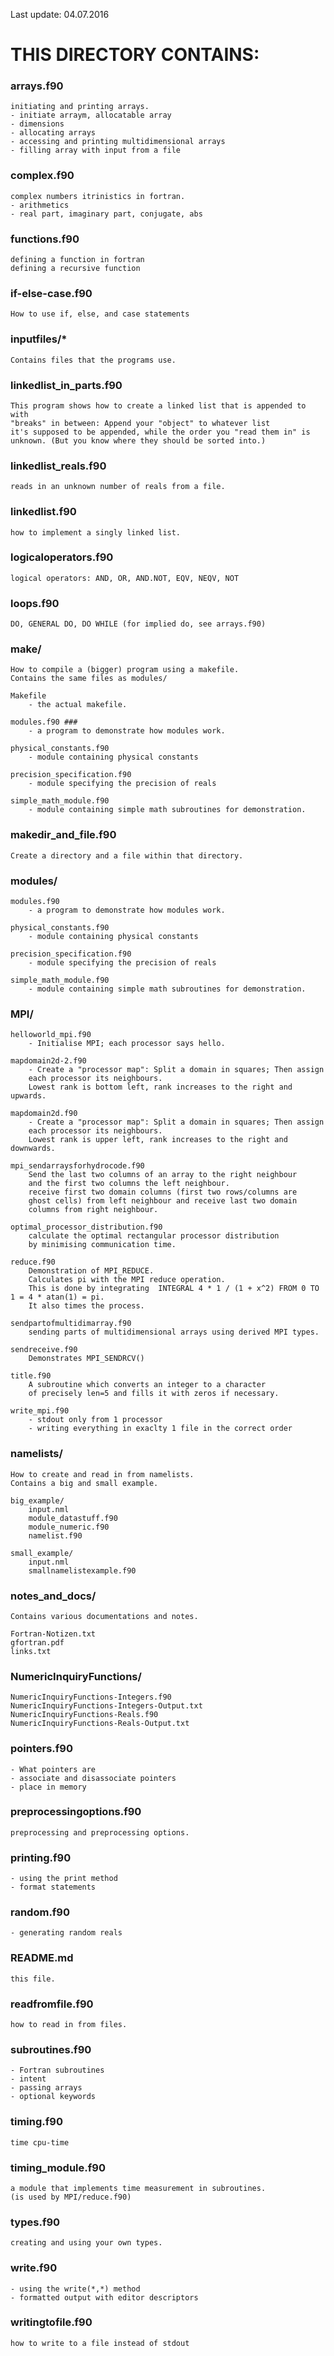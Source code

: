 Last update: 04.07.2016


# THIS DIRECTORY CONTAINS: #


### arrays.f90 ###
    initiating and printing arrays.
    - initiate arraym, allocatable array
    - dimensions
    - allocating arrays
    - accessing and printing multidimensional arrays
    - filling array with input from a file


### complex.f90 ###
    complex numbers itrinistics in fortran.
    - arithmetics
    - real part, imaginary part, conjugate, abs


### functions.f90 ###
    defining a function in fortran
    defining a recursive function


### if-else-case.f90 ###
    How to use if, else, and case statements


### inputfiles/*
    Contains files that the programs use.


### linkedlist_in_parts.f90 ###
    This program shows how to create a linked list that is appended to with
    "breaks" in between: Append your "object" to whatever list
    it's supposed to be appended, while the order you "read them in" is
    unknown. (But you know where they should be sorted into.)


### linkedlist_reals.f90 ###
    reads in an unknown number of reals from a file.


### linkedlist.f90 ###
    how to implement a singly linked list.


### logicaloperators.f90 ###
    logical operators: AND, OR, AND.NOT, EQV, NEQV, NOT


### loops.f90 ###
    DO, GENERAL DO, DO WHILE (for implied do, see arrays.f90)


### make/ ###
    How to compile a (bigger) program using a makefile.
    Contains the same files as modules/

    Makefile
        - the actual makefile.

    modules.f90 ###
        - a program to demonstrate how modules work.

    physical_constants.f90 
        - module containing physical constants

    precision_specification.f90
        - module specifying the precision of reals
   
    simple_math_module.f90 
        - module containing simple math subroutines for demonstration.

### makedir_and_file.f90 ###
    Create a directory and a file within that directory.


### modules/
    modules.f90 
        - a program to demonstrate how modules work.

    physical_constants.f90
        - module containing physical constants

    precision_specification.f90
        - module specifying the precision of reals
   
    simple_math_module.f90
        - module containing simple math subroutines for demonstration.


### MPI/
    helloworld_mpi.f90
        - Initialise MPI; each processor says hello.

    mapdomain2d-2.f90
        - Create a "processor map": Split a domain in squares; Then assign
        each processor its neighbours.
        Lowest rank is bottom left, rank increases to the right and upwards.

    mapdomain2d.f90
        - Create a "processor map": Split a domain in squares; Then assign
        each processor its neighbours.
        Lowest rank is upper left, rank increases to the right and downwards.

    mpi_sendarraysforhydrocode.f90
        Send the last two columns of an array to the right neighbour
        and the first two columns the left neighbour.
        receive first two domain columns (first two rows/columns are 
        ghost cells) from left neighbour and receive last two domain
        columns from right neighbour.

    optimal_processor_distribution.f90
        calculate the optimal rectangular processor distribution
        by minimising communication time.

    reduce.f90
        Demonstration of MPI_REDUCE.
        Calculates pi with the MPI reduce operation.
        This is done by integrating  INTEGRAL 4 * 1 / (1 + x^2) FROM 0 TO 1 = 4 * atan(1) = pi.
        It also times the process.

    sendpartofmultidimarray.f90
        sending parts of multidimensional arrays using derived MPI types.

    sendreceive.f90
        Demonstrates MPI_SENDRCV()

    title.f90
        A subroutine which converts an integer to a character
        of precisely len=5 and fills it with zeros if necessary.
        
    write_mpi.f90
        - stdout only from 1 processor
        - writing everything in exaclty 1 file in the correct order


### namelists/

    How to create and read in from namelists.
    Contains a big and small example.

    big_example/
        input.nml
        module_datastuff.f90
        module_numeric.f90
        namelist.f90

    small_example/
        input.nml
        smallnamelistexample.f90


### notes_and_docs/

    Contains various documentations and notes.

    Fortran-Notizen.txt
    gfortran.pdf
    links.txt


### NumericInquiryFunctions/
    NumericInquiryFunctions-Integers.f90
    NumericInquiryFunctions-Integers-Output.txt
    NumericInquiryFunctions-Reals.f90 
    NumericInquiryFunctions-Reals-Output.txt


### pointers.f90 ###
    - What pointers are
    - associate and disassociate pointers
    - place in memory


### preprocessingoptions.f90 ###
    preprocessing and preprocessing options.


### printing.f90 ###
    - using the print method
    - format statements


### random.f90 ###
    - generating random reals


### README.md
    this file.

   
### readfromfile.f90 ###
    how to read in from files.


### subroutines.f90 ###
    - Fortran subroutines
    - intent
    - passing arrays
    - optional keywords


### timing.f90 ###
    time cpu-time


### timing_module.f90 ###
    a module that implements time measurement in subroutines.
    (is used by MPI/reduce.f90)


### types.f90 ###
    creating and using your own types.


### write.f90 ###
    - using the write(*,*) method
    - formatted output with editor descriptors


### writingtofile.f90 ###
    how to write to a file instead of stdout
